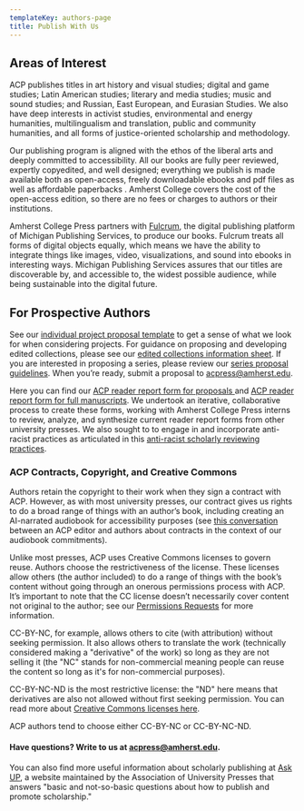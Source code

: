 ```yaml
---
templateKey: authors-page
title: Publish With Us
---
```

## [](https://aseees.org/newsnet-article/speak-ai-a-conversation-about-publishing-ai-narrated-audiobooks-and-vladimir-nabokov/)Areas of Interest

ACP publishes titles in art history and visual studies; digital and game studies; Latin American studies; literary and media studies; music and sound studies; and Russian, East European, and Eurasian Studies. We also have deep interests in activist studies, environmental and energy humanities, multilingualism and translation, public and community humanities, and all forms of justice-oriented scholarship and methodology.

Our publishing program is aligned with the ethos of the liberal arts and deeply committed to accessibility. All our books are fully peer reviewed, expertly copyedited, and well designed; everything we publish is made available both as open-access, freely downloadable ebooks and pdf files as well as affordable paperbacks . Amherst College covers the cost of the open-access edition, so there are no fees or charges to authors or their institutions.

Amherst College Press partners with [Fulcrum](https://www.fulcrum.org/), the digital publishing platform of Michigan Publishing Services, to produce our books. Fulcrum treats all forms of digital objects equally, which means we have the ability to integrate things like images, video, visualizations, and sound into ebooks in interesting ways. Michigan Publishing Services assures that our titles are discoverable by, and accessible to, the widest possible audience, while being sustainable into the digital future.

## For Prospective Authors

See our [individual project proposal template](https://docs.google.com/document/d/1jGNlpD6nT7ZlVTs6tNwyNB164AExiIQ0lPHhWM8usLs/edit?usp=sharing) to get a sense of what we look for when considering projects. For guidance on proposing and developing edited collections, please see our [edited collections information sheet](https://docs.google.com/document/d/1ktceIkrdLfzg9Xo3pr16bYH6EHfEv3B3jBFNLIHNac4/edit?usp=sharing).  If you are interested in proposing a series, please review our [series proposal guidelines](https://docs.google.com/document/d/1j3W09SHS3fj0VKvC8WiilYmpg3P0w3lecp8liRZSAvw/edit?usp=sharing). When you’re ready, submit a proposal to <a href="mailto:acpress@amherst.edu">acpress@amherst.edu</a>.

Here you can find our [ACP reader report form for proposals ](https://docs.google.com/document/d/1qPhWyABNPNcDT_-V7tI8_gIyUeptHdFixrELk81FLFY/edit?usp=sharing)and [ACP reader report form for full manuscripts](https://docs.google.com/document/d/1Pn1IV67WIyZkOiz3Nc-vulowq5bwCbjfyya5NBrh_Hg/edit?usp=sharing). We undertook an iterative, collaborative process to create these forms, working with Amherst College Press interns to review, analyze, and synthesize current reader report forms from other university presses. We also sought to to engage in and incorporate anti-racist practices as articulated in this [anti-racist scholarly reviewing practices](https://docs.google.com/document/d/1lZmZqeNNnYfYgmTKSbL2ijYbR4OMovv6A-bDwJRnwx8/edit).

### ACP Contracts, Copyright, and Creative Commons

Authors retain the copyright to their work when they sign a contract with ACP. However, as with most university presses, our contract gives us rights to do a broad range of things with an author’s book, including creating an AI-narrated audiobook for accessibility purposes (see [this conversation](https://aseees.org/newsnet-article/speak-ai-a-conversation-about-publishing-ai-narrated-audiobooks-and-vladimir-nabokov/) between an ACP editor and authors about contracts in the context of our audiobook commitments). 

Unlike most presses, ACP uses Creative Commons licenses to govern reuse. Authors choose the restrictiveness of the license. These licenses allow others (the author included) to do a range of things with the book’s content without going through an onerous permissions process with ACP. It’s important to note that the CC license doesn’t necessarily cover content not original to the author; see our [Permissions Requests](https://docs.google.com/document/d/1mR4s0DOJrqIUo5kJepEUvnb38oT3_0LVXp8JCS4Qk4w/edit) for more information.

CC-BY-NC, for example, allows others to cite (with attribution) without seeking permission. It also allows others to translate the work (technically considered making a "derivative" of the work) so long as they are not selling it (the "NC" stands for non-commercial meaning people can reuse the content so long as it's for non-commercial purposes). 

CC-BY-NC-ND is the most restrictive license: the "ND" here means that derivatives are also not allowed without first seeking permission. You can read more about [Creative Commons licenses here](https://creativecommons.org/licenses/). 

ACP authors tend to choose either CC-BY-NC or CC-BY-NC-ND.

#### Have questions? Write to us at <a href="mailto:acpress@amherst.edu">acpress@amherst.edu</a>.

You can also find more useful information about scholarly publishing at [Ask UP](https://ask.up.hcommons.org/), a website maintained by the Association of University Presses that answers "basic and not-so-basic questions about how to publish and promote scholarship."